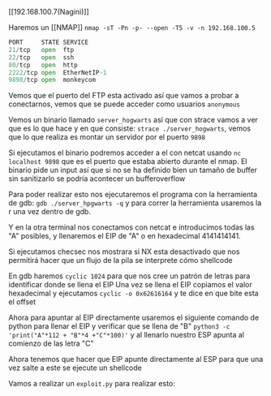 [[192.168.100.7(Nagini)]]

Haremos un [[NMAP]]
`nmap -sT -Pn -p- --open -T5 -v -n 192.168.100.5`

```python
PORT     STATE SERVICE
21/tcp   open  ftp
22/tcp   open  ssh
80/tcp   open  http
2222/tcp open  EtherNetIP-1
9898/tcp open  monkeycom
```

Vemos que el puerto del FTP esta activado así que vamos a probar a conectarnos, vemos que se puede acceder como usuarios `anonymous`

Vemos un binario llamado `server_hogwarts` así que con strace vamos a ver que es lo que hace y en que consiste: `strace ./server_hogwarts`, vemos que lo que realiza es montar un servidor por el puerto `9898`

Si ejecutamos el binario podremos acceder a el con netcat usando `nc localhost 9898` que es el puerto que estaba abierto durante el nmap.
El binario pide un input así que si no se ha definido bien un tamaño de buffer sin sanitizarlo se podría acontecer un bufferoverflow

Para poder realizar esto nos ejecutaremos el programa con la herramienta de gdb: `gdb ./server_hpgwarts -q` y para correr la herramienta usaremos la r una vez dentro de gdb.

Y en la otra terminal nos conectamos con netcat e introducimos todas las "A" posibles, y llenaremos el EIP de "A" o en hexadecimal 4141414141.

Si ejecutamos checsec nos mostrara si NX esta desactivado que nos permitirá hacer que un flujo de la pila se interprete cómo shellcode

En gdb haremos `cyclic 1024` para que nos cree un patrón de letras para identificar donde se llena el EIP
Una vez se llena el EIP copiamos el valor hexadecimal y ejecutamos `cyclic -o 0x62616164` y te dice en que bite esta el offset

Ahora para apuntar al EIP directamente usaremos el siguiente comando de python para llenar el EIP y verificar que se llena de "B" `python3 -c 'print("A"*112 + "B"*4 +"C"*100)'` y al llenarlo nuestro ESP apunta al comienzo de las letra "C" 

Ahora tenemos que hacer que EIP apunte directamente al ESP para que una vez salte a este se ejecute un shellcode

Vamos a realizar un `exploit.py` para realizar esto:







